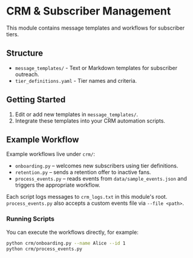 # CRM & Subscriber Management

This module contains message templates and workflows for subscriber tiers.

## Structure
- `message_templates/` - Text or Markdown templates for subscriber outreach.
- `tier_definitions.yaml` - Tier names and criteria.

## Getting Started
1. Edit or add new templates in `message_templates/`.
2. Integrate these templates into your CRM automation scripts.

## Example Workflow

Example workflows live under `crm/`:

- `onboarding.py` – welcomes new subscribers using tier definitions.
- `retention.py` – sends a retention offer to inactive fans.
- `process_events.py` – reads events from `data/sample_events.json` and
  triggers the appropriate workflow.

Each script logs messages to `crm_logs.txt` in this module's root.
`process_events.py` also accepts a custom events file via `--file <path>`.

### Running Scripts

You can execute the workflows directly, for example:

```bash
python crm/onboarding.py --name Alice --id 1
python crm/process_events.py
```
